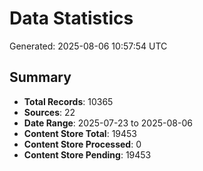 # Data Statistics

Generated: 2025-08-06 10:57:54 UTC

## Summary

- **Total Records**: 10365
- **Sources**: 22
- **Date Range**: 2025-07-23 to 2025-08-06
- **Content Store Total**: 19453
- **Content Store Processed**: 0
- **Content Store Pending**: 19453
